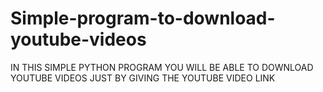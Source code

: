 # Simple-program-to-download-youtube-videos
IN THIS SIMPLE PYTHON PROGRAM YOU WILL BE ABLE TO DOWNLOAD YOUTUBE VIDEOS JUST BY GIVING THE YOUTUBE VIDEO LINK

